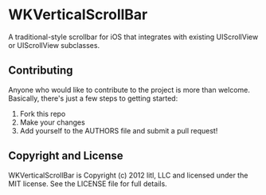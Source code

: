 # WKVerticalScrollBar
A traditional-style scrollbar for iOS that integrates with existing UIScrollView or UIScrollView subclasses.

## Contributing
Anyone who would like to contribute to the project is more than welcome.
Basically, there's just a few steps to getting started:

1. Fork this repo
2. Make your changes
3. Add yourself to the AUTHORS file and submit a pull request!

## Copyright and License
WKVerticalScrollBar is Copyright (c) 2012 litl, LLC and licensed under the MIT license. See the LICENSE file for full details.
